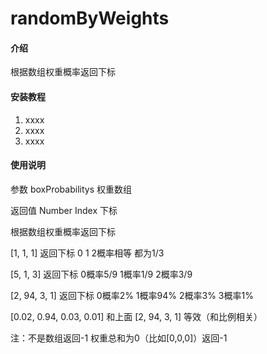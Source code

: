 # randomByWeights

#### 介绍
根据数组权重概率返回下标


#### 安装教程

1.  xxxx
2.  xxxx
3.  xxxx

#### 使用说明

参数 boxProbabilitys 权重数组

返回值  Number Index 下标


根据数组权重概率返回下标

 [1, 1, 1]       返回下标  0  1  2概率相等 都为1/3 

 [5, 1, 3]       返回下标  0概率5/9 1概率1/9  2概率3/9

 [2, 94, 3, 1]   返回下标  0概率2%  1概率94%  2概率3%  3概率1%

 [0.02, 0.94, 0.03, 0.01] 和上面 [2, 94, 3, 1] 等效（和比例相关）

 注：不是数组返回-1   权重总和为0（比如[0,0,0]）返回-1

